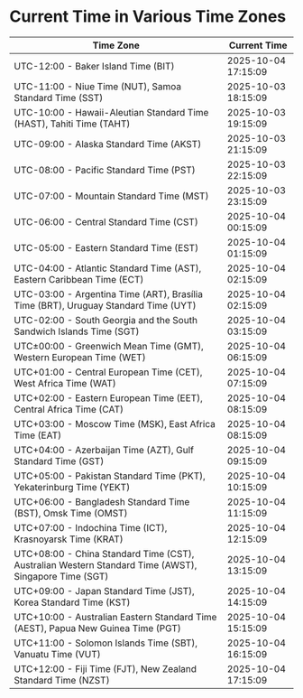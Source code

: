 # Current Time in Various Time Zones

| Time Zone | Current Time |
|-----------|--------------|
| UTC-12:00 - Baker Island Time (BIT) | 2025-10-04 17:15:09 |
| UTC-11:00 - Niue Time (NUT), Samoa Standard Time (SST) | 2025-10-03 18:15:09 |
| UTC-10:00 - Hawaii-Aleutian Standard Time (HAST), Tahiti Time (TAHT) | 2025-10-03 19:15:09 |
| UTC-09:00 - Alaska Standard Time (AKST) | 2025-10-03 21:15:09 |
| UTC-08:00 - Pacific Standard Time (PST) | 2025-10-03 22:15:09 |
| UTC-07:00 - Mountain Standard Time (MST) | 2025-10-03 23:15:09 |
| UTC-06:00 - Central Standard Time (CST) | 2025-10-04 00:15:09 |
| UTC-05:00 - Eastern Standard Time (EST) | 2025-10-04 01:15:09 |
| UTC-04:00 - Atlantic Standard Time (AST), Eastern Caribbean Time (ECT) | 2025-10-04 02:15:09 |
| UTC-03:00 - Argentina Time (ART), Brasília Time (BRT), Uruguay Standard Time (UYT) | 2025-10-04 02:15:09 |
| UTC-02:00 - South Georgia and the South Sandwich Islands Time (SGT) | 2025-10-04 03:15:09 |
| UTC±00:00 - Greenwich Mean Time (GMT), Western European Time (WET) | 2025-10-04 06:15:09 |
| UTC+01:00 - Central European Time (CET), West Africa Time (WAT) | 2025-10-04 07:15:09 |
| UTC+02:00 - Eastern European Time (EET), Central Africa Time (CAT) | 2025-10-04 08:15:09 |
| UTC+03:00 - Moscow Time (MSK), East Africa Time (EAT) | 2025-10-04 08:15:09 |
| UTC+04:00 - Azerbaijan Time (AZT), Gulf Standard Time (GST) | 2025-10-04 09:15:09 |
| UTC+05:00 - Pakistan Standard Time (PKT), Yekaterinburg Time (YEKT) | 2025-10-04 10:15:09 |
| UTC+06:00 - Bangladesh Standard Time (BST), Omsk Time (OMST) | 2025-10-04 11:15:09 |
| UTC+07:00 - Indochina Time (ICT), Krasnoyarsk Time (KRAT) | 2025-10-04 12:15:09 |
| UTC+08:00 - China Standard Time (CST), Australian Western Standard Time (AWST), Singapore Time (SGT) | 2025-10-04 13:15:09 |
| UTC+09:00 - Japan Standard Time (JST), Korea Standard Time (KST) | 2025-10-04 14:15:09 |
| UTC+10:00 - Australian Eastern Standard Time (AEST), Papua New Guinea Time (PGT) | 2025-10-04 15:15:09 |
| UTC+11:00 - Solomon Islands Time (SBT), Vanuatu Time (VUT) | 2025-10-04 16:15:09 |
| UTC+12:00 - Fiji Time (FJT), New Zealand Standard Time (NZST) | 2025-10-04 17:15:09 |
